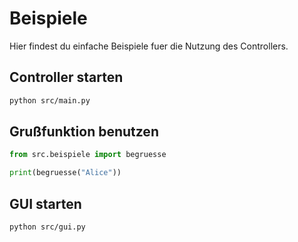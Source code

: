 # Beispiele

Hier findest du einfache Beispiele fuer die Nutzung des Controllers.

## Controller starten
```bash
python src/main.py
```

## Grußfunktion benutzen
```python
from src.beispiele import begruesse

print(begruesse("Alice"))
```

## GUI starten
```bash
python src/gui.py
```

